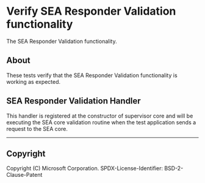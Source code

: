 # Verify SEA Responder Validation functionality

The SEA Responder Validation functionality.

## About

These tests verify that the SEA Responder Validation functionality is working as expected.

## SEA Responder Validation Handler

This handler is registered at the constructor of supervisor core and will be executing the SEA core validation routine
when the test application sends a request to the SEA core.

---

## Copyright

Copyright (C) Microsoft Corporation.
SPDX-License-Identifier: BSD-2-Clause-Patent
